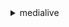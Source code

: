 <details><summary>medialive</summary><blockquote>

- **<details><summary>accept-input-device-transfer</summary><blockquote>**

  * --input-device-id
  * --cli-input-json
  * --cli-input-yaml
  * --generate-cli-skeleton


- **<details><summary>batch-delete</summary><blockquote>**

  * --channel-ids
  * --input-ids
  * --input-security-group-ids
  * --multiplex-ids
  * --cli-input-json
  * --cli-input-yaml
  * --generate-cli-skeleton


- **<details><summary>batch-start</summary><blockquote>**

  * --channel-ids
  * --multiplex-ids
  * --cli-input-json
  * --cli-input-yaml
  * --generate-cli-skeleton


- **<details><summary>batch-stop</summary><blockquote>**

  * --channel-ids
  * --multiplex-ids
  * --cli-input-json
  * --cli-input-yaml
  * --generate-cli-skeleton


- **<details><summary>batch-update-schedule</summary><blockquote>**

  * --channel-id
  * --creates
  * --deletes
  * --cli-input-json
  * --cli-input-yaml
  * --generate-cli-skeleton


- **<details><summary>cancel-input-device-transfer</summary><blockquote>**

  * --input-device-id
  * --cli-input-json
  * --cli-input-yaml
  * --generate-cli-skeleton


- **<details><summary>create-channel</summary><blockquote>**

  * --cdi-input-specification
  * --channel-class
  * --destinations
  * --encoder-settings
  * --input-attachments
  * --input-specification
  * --log-level
  * --name
  * --request-id
  * --reserved
  * --role-arn
  * --tags
  * --vpc
  * --cli-input-json
  * --cli-input-yaml
  * --generate-cli-skeleton


- **<details><summary>create-input</summary><blockquote>**

  * --destinations
  * --input-devices
  * --input-security-groups
  * --media-connect-flows
  * --name
  * --request-id
  * --role-arn
  * --sources
  * --tags
  * --type
  * --vpc
  * --cli-input-json
  * --cli-input-yaml
  * --generate-cli-skeleton


- **<details><summary>create-input-security-group</summary><blockquote>**

  * --tags
  * --whitelist-rules
  * --cli-input-json
  * --cli-input-yaml
  * --generate-cli-skeleton


- **<details><summary>create-multiplex</summary><blockquote>**

  * --availability-zones
  * --multiplex-settings
  * --name
  * --request-id
  * --tags
  * --cli-input-json
  * --cli-input-yaml
  * --generate-cli-skeleton


- **<details><summary>create-multiplex-program</summary><blockquote>**

  * --multiplex-id
  * --multiplex-program-settings
  * --program-name
  * --request-id
  * --cli-input-json
  * --cli-input-yaml
  * --generate-cli-skeleton


- **<details><summary>create-partner-input</summary><blockquote>**

  * --input-id
  * --request-id
  * --tags
  * --cli-input-json
  * --cli-input-yaml
  * --generate-cli-skeleton


- **<details><summary>create-tags</summary><blockquote>**

  * --resource-arn
  * --tags
  * --cli-input-json
  * --cli-input-yaml
  * --generate-cli-skeleton


- **<details><summary>delete-channel</summary><blockquote>**

  * --channel-id
  * --cli-input-json
  * --cli-input-yaml
  * --generate-cli-skeleton


- **<details><summary>delete-input</summary><blockquote>**

  * --input-id
  * --cli-input-json
  * --cli-input-yaml
  * --generate-cli-skeleton


- **<details><summary>delete-input-security-group</summary><blockquote>**

  * --input-security-group-id
  * --cli-input-json
  * --cli-input-yaml
  * --generate-cli-skeleton


- **<details><summary>delete-multiplex</summary><blockquote>**

  * --multiplex-id
  * --cli-input-json
  * --cli-input-yaml
  * --generate-cli-skeleton


- **<details><summary>delete-multiplex-program</summary><blockquote>**

  * --multiplex-id
  * --program-name
  * --cli-input-json
  * --cli-input-yaml
  * --generate-cli-skeleton


- **<details><summary>delete-reservation</summary><blockquote>**

  * --reservation-id
  * --cli-input-json
  * --cli-input-yaml
  * --generate-cli-skeleton


- **<details><summary>delete-schedule</summary><blockquote>**

  * --channel-id
  * --cli-input-json
  * --cli-input-yaml
  * --generate-cli-skeleton


- **<details><summary>delete-tags</summary><blockquote>**

  * --resource-arn
  * --tag-keys
  * --cli-input-json
  * --cli-input-yaml
  * --generate-cli-skeleton


- **<details><summary>describe-channel</summary><blockquote>**

  * --channel-id
  * --cli-input-json
  * --cli-input-yaml
  * --generate-cli-skeleton


- **<details><summary>describe-input</summary><blockquote>**

  * --input-id
  * --cli-input-json
  * --cli-input-yaml
  * --generate-cli-skeleton


- **<details><summary>describe-input-device</summary><blockquote>**

  * --input-device-id
  * --cli-input-json
  * --cli-input-yaml
  * --generate-cli-skeleton


- **<details><summary>describe-input-device-thumbnail</summary><blockquote>**

  * --input-device-id
  * --accept


- **<details><summary>describe-input-security-group</summary><blockquote>**

  * --input-security-group-id
  * --cli-input-json
  * --cli-input-yaml
  * --generate-cli-skeleton


- **<details><summary>describe-multiplex</summary><blockquote>**

  * --multiplex-id
  * --cli-input-json
  * --cli-input-yaml
  * --generate-cli-skeleton


- **<details><summary>describe-multiplex-program</summary><blockquote>**

  * --multiplex-id
  * --program-name
  * --cli-input-json
  * --cli-input-yaml
  * --generate-cli-skeleton


- **<details><summary>describe-offering</summary><blockquote>**

  * --offering-id
  * --cli-input-json
  * --cli-input-yaml
  * --generate-cli-skeleton


- **<details><summary>describe-reservation</summary><blockquote>**

  * --reservation-id
  * --cli-input-json
  * --cli-input-yaml
  * --generate-cli-skeleton


- **<details><summary>describe-schedule</summary><blockquote>**

  * --channel-id
  * --cli-input-json
  * --cli-input-yaml
  * --starting-token
  * --page-size
  * --max-items
  * --generate-cli-skeleton


- **<details><summary>help</summary><blockquote>**

  * 


- **<details><summary>list-channels</summary><blockquote>**

  * --cli-input-json
  * --cli-input-yaml
  * --starting-token
  * --page-size
  * --max-items
  * --generate-cli-skeleton


- **<details><summary>list-input-devices</summary><blockquote>**

  * --cli-input-json
  * --cli-input-yaml
  * --starting-token
  * --page-size
  * --max-items
  * --generate-cli-skeleton


- **<details><summary>list-input-device-transfers</summary><blockquote>**

  * --transfer-type
  * --cli-input-json
  * --cli-input-yaml
  * --starting-token
  * --page-size
  * --max-items
  * --generate-cli-skeleton


- **<details><summary>list-inputs</summary><blockquote>**

  * --cli-input-json
  * --cli-input-yaml
  * --starting-token
  * --page-size
  * --max-items
  * --generate-cli-skeleton


- **<details><summary>list-input-security-groups</summary><blockquote>**

  * --cli-input-json
  * --cli-input-yaml
  * --starting-token
  * --page-size
  * --max-items
  * --generate-cli-skeleton


- **<details><summary>list-multiplexes</summary><blockquote>**

  * --cli-input-json
  * --cli-input-yaml
  * --starting-token
  * --page-size
  * --max-items
  * --generate-cli-skeleton


- **<details><summary>list-multiplex-programs</summary><blockquote>**

  * --multiplex-id
  * --cli-input-json
  * --cli-input-yaml
  * --starting-token
  * --page-size
  * --max-items
  * --generate-cli-skeleton


- **<details><summary>list-offerings</summary><blockquote>**

  * --channel-class
  * --channel-configuration
  * --codec
  * --duration
  * --maximum-bitrate
  * --maximum-framerate
  * --resolution
  * --resource-type
  * --special-feature
  * --video-quality
  * --cli-input-json
  * --cli-input-yaml
  * --starting-token
  * --page-size
  * --max-items
  * --generate-cli-skeleton


- **<details><summary>list-reservations</summary><blockquote>**

  * --channel-class
  * --codec
  * --maximum-bitrate
  * --maximum-framerate
  * --resolution
  * --resource-type
  * --special-feature
  * --video-quality
  * --cli-input-json
  * --cli-input-yaml
  * --starting-token
  * --page-size
  * --max-items
  * --generate-cli-skeleton


- **<details><summary>list-tags-for-resource</summary><blockquote>**

  * --resource-arn
  * --cli-input-json
  * --cli-input-yaml
  * --generate-cli-skeleton


- **<details><summary>purchase-offering</summary><blockquote>**

  * --count
  * --name
  * --offering-id
  * --request-id
  * --start
  * --tags
  * --cli-input-json
  * --cli-input-yaml
  * --generate-cli-skeleton


- **<details><summary>reject-input-device-transfer</summary><blockquote>**

  * --input-device-id
  * --cli-input-json
  * --cli-input-yaml
  * --generate-cli-skeleton


- **<details><summary>start-channel</summary><blockquote>**

  * --channel-id
  * --cli-input-json
  * --cli-input-yaml
  * --generate-cli-skeleton


- **<details><summary>start-multiplex</summary><blockquote>**

  * --multiplex-id
  * --cli-input-json
  * --cli-input-yaml
  * --generate-cli-skeleton


- **<details><summary>stop-channel</summary><blockquote>**

  * --channel-id
  * --cli-input-json
  * --cli-input-yaml
  * --generate-cli-skeleton


- **<details><summary>stop-multiplex</summary><blockquote>**

  * --multiplex-id
  * --cli-input-json
  * --cli-input-yaml
  * --generate-cli-skeleton


- **<details><summary>transfer-input-device</summary><blockquote>**

  * --input-device-id
  * --target-customer-id
  * --target-region
  * --transfer-message
  * --cli-input-json
  * --cli-input-yaml
  * --generate-cli-skeleton


- **<details><summary>update-channel</summary><blockquote>**

  * --cdi-input-specification
  * --channel-id
  * --destinations
  * --encoder-settings
  * --input-attachments
  * --input-specification
  * --log-level
  * --name
  * --role-arn
  * --cli-input-json
  * --cli-input-yaml
  * --generate-cli-skeleton


- **<details><summary>update-channel-class</summary><blockquote>**

  * --channel-class
  * --channel-id
  * --destinations
  * --cli-input-json
  * --cli-input-yaml
  * --generate-cli-skeleton


- **<details><summary>update-input</summary><blockquote>**

  * --destinations
  * --input-devices
  * --input-id
  * --input-security-groups
  * --media-connect-flows
  * --name
  * --role-arn
  * --sources
  * --cli-input-json
  * --cli-input-yaml
  * --generate-cli-skeleton


- **<details><summary>update-input-device</summary><blockquote>**

  * --hd-device-settings
  * --input-device-id
  * --name
  * --uhd-device-settings
  * --cli-input-json
  * --cli-input-yaml
  * --generate-cli-skeleton


- **<details><summary>update-input-security-group</summary><blockquote>**

  * --input-security-group-id
  * --tags
  * --whitelist-rules
  * --cli-input-json
  * --cli-input-yaml
  * --generate-cli-skeleton


- **<details><summary>update-multiplex</summary><blockquote>**

  * --multiplex-id
  * --multiplex-settings
  * --name
  * --cli-input-json
  * --cli-input-yaml
  * --generate-cli-skeleton


- **<details><summary>update-multiplex-program</summary><blockquote>**

  * --multiplex-id
  * --multiplex-program-settings
  * --program-name
  * --cli-input-json
  * --cli-input-yaml
  * --generate-cli-skeleton


- **<details><summary>update-reservation</summary><blockquote>**

  * --name
  * --reservation-id
  * --cli-input-json
  * --cli-input-yaml
  * --generate-cli-skeleton


- **<details><summary>wait</summary><blockquote>**

  * 


</blockquote></details>
</blockquote></details>
</blockquote></details>
</blockquote></details>
</blockquote></details>
</blockquote></details>
</blockquote></details>
</blockquote></details>
</blockquote></details>
</blockquote></details>
</blockquote></details>
</blockquote></details>
</blockquote></details>
</blockquote></details>
</blockquote></details>
</blockquote></details>
</blockquote></details>
</blockquote></details>
</blockquote></details>
</blockquote></details>
</blockquote></details>
</blockquote></details>
</blockquote></details>
</blockquote></details>
</blockquote></details>
</blockquote></details>
</blockquote></details>
</blockquote></details>
</blockquote></details>
</blockquote></details>
</blockquote></details>
</blockquote></details>
</blockquote></details>
</blockquote></details>
</blockquote></details>
</blockquote></details>
</blockquote></details>
</blockquote></details>
</blockquote></details>
</blockquote></details>
</blockquote></details>
</blockquote></details>
</blockquote></details>
</blockquote></details>
</blockquote></details>
</blockquote></details>
</blockquote></details>
</blockquote></details>
</blockquote></details>
</blockquote></details>
</blockquote></details>
</blockquote></details>
</blockquote></details>
</blockquote></details>
</blockquote></details>
</blockquote></details>
</blockquote></details>
</blockquote></details>
</blockquote></details>
